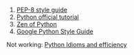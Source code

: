 1. [PEP-8 style guide](https://www.python.org/dev/peps/pep-0008/)
2. [Python official tutorial](https://docs.python.org/3/tutorial/)
3. [Zen of Python](https://peps.python.org/pep-0020/)
4. [Google Python Style Guide](https://google.github.io/styleguide/pyguide.html)


Not working: [Python Idioms and efficiency](https://www.memonic.com/user/pneff/folder/python/id/1bufp)
